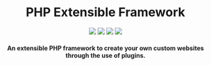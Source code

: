 
<h1 align="center">
  <br>
  <!--<a href=""><img src="" alt="Markdownify" width="200"></a>-->
  <br>
  PHP Extensible Framework
  <br>
</h1>

<p align="center">
  <a href="https://github.com/TehMuffinMoo/php-ef"><img src="https://img.shields.io/github/deployments/TehMuffinMoo/php-ef/production?label=Production"></a>
  <a href="https://github.com/TehMuffinMoo/php-ef"><img src="https://img.shields.io/github/languages/code-size/TehMuffinMoo/php-ef.svg?label=Code%20Size"></a>
  <a href="https://raw.githubusercontent.com/TehMuffinMoo/php-ef/main/LICENSE"><img src="https://img.shields.io/github/license/TehMuffinMoo/php-ef?label=License"></a>
  <a href="https://www.codefactor.io/repository/github/tehmuffinmoo/php-ef"><img src="https://www.codefactor.io/repository/github/tehmuffinmoo/php-ef/badge"></a>
</p>

<h4 align="center">An extensible PHP framework to create your own custom websites through the use of plugins.</h4>